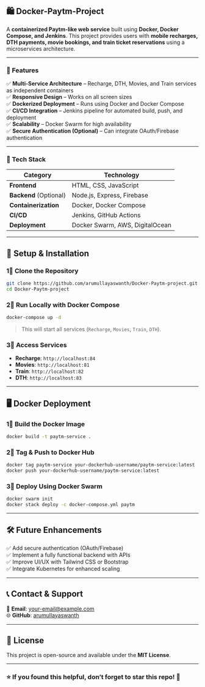 ## 🛍️ Docker-Paytm-Project  

A **containerized Paytm-like web service** built using **Docker, Docker Compose, and Jenkins**. This project provides users with **mobile recharges, DTH payments, movie bookings, and train ticket reservations** using a microservices architecture.

---

### 📌 Features  

✅ **Multi-Service Architecture** – Recharge, DTH, Movies, and Train services as independent containers  
✅ **Responsive Design** – Works on all screen sizes  
✅ **Dockerized Deployment** – Runs using Docker and Docker Compose  
✅ **CI/CD Integration** – Jenkins pipeline for automated build, push, and deployment  
✅ **Scalability** – Docker Swarm for high availability  
✅ **Secure Authentication (Optional)** – Can integrate OAuth/Firebase authentication  

---

### 📂 Tech Stack  

| **Category**   | **Technology** |
|--------------|-------------|
| **Frontend**  | HTML, CSS, JavaScript |
| **Backend** (Optional) | Node.js, Express, Firebase |
| **Containerization** | Docker, Docker Compose |
| **CI/CD** | Jenkins, GitHub Actions |
| **Deployment** | Docker Swarm, AWS, DigitalOcean |

---

## 🚀 Setup & Installation  

### **1⃣ Clone the Repository**  
```bash
git clone https://github.com/arumullayaswanth/Docker-Paytm-project.git
cd Docker-Paytm-project
```

### **2⃣ Run Locally with Docker Compose**  
```bash
docker-compose up -d
```
> This will start all services (`Recharge`, `Movies`, `Train`, `DTH`).

### **3⃣ Access Services**  
- **Recharge**: `http://localhost:84`  
- **Movies**: `http://localhost:81`  
- **Train**: `http://localhost:82`  
- **DTH**: `http://localhost:83`  

---

## 🖥️ Docker Deployment  

### **1⃣ Build the Docker Image**  
```bash
docker build -t paytm-service .
```

### **2⃣ Tag & Push to Docker Hub**  
```bash
docker tag paytm-service your-dockerhub-username/paytm-service:latest
docker push your-dockerhub-username/paytm-service:latest
```

### **3⃣ Deploy Using Docker Swarm**  
```bash
docker swarm init
docker stack deploy -c docker-compose.yml paytm
```

---

## 🛠️ Future Enhancements  

✅ Add secure authentication (OAuth/Firebase)  
✅ Implement a fully functional backend with APIs  
✅ Improve UI/UX with Tailwind CSS or Bootstrap  
✅ Integrate Kubernetes for enhanced scaling  

---

## 📞 Contact & Support  

📧 **Email**: your-email@example.com  
🌐 **GitHub**: [arumullayaswanth](https://github.com/arumullayaswanth)  

---

## 📛 License  

This project is open-source and available under the **MIT License**.  

---

### ⭐ If you found this helpful, don’t forget to **star** this repo! 🚀  
